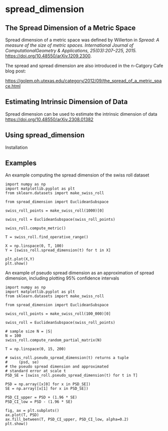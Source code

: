 # spread_dimension

## The Spread Dimension of a Metric Space

Spread dimension of a metric space was defined by Willerton in
<i>Spread: A measure of the size of metric spaces. International
Journal of ComputationalGeometry & Applications, 25(03):207–225,
2015.</i> <https://doi.org/10.48550/arXiv.1209.2300>.

The spread and spread dimension are also introduced in the n-Catgory
Cafe blog post:

<https://golem.ph.utexas.edu/category/2012/09/the_spread_of_a_metric_space.html>

## Estimating Intrinsic Dimension of Data

Spread dimension can be used to estimate the intrinsic dimension of
data <https://doi.org/10.48550/arXiv.2308.01382>

## Using spread_dimension

Installation

## Examples

An example computing the spread dimension of the swiss roll dataset

```
import numpy as np
import matplotlib.pyplot as plt
from sklearn.datasets import make_swiss_roll
 
from spread_dimension import EuclideanSubspace
 
swiss_roll_points = make_swiss_roll(1000)[0]
 
swiss_roll = EuclideanSubspace(swiss_roll_points)

swiss_roll.compute_metric()

T = swiss_roll.find_operative_range()

X = np.linspace(0, T, 100)
Y = [swiss_roll.spread_dimension(t) for t in X]

plt.plot(X,Y)
plt.show()
```

An example of pseudo spread dimension as an approximation of spread dimension, including plotting 95% confidence intervals 

```
import numpy as np
import matplotlib.pyplot as plt
from sklearn.datasets import make_swiss_roll

from spread_dimension import EuclideanSubspace

swiss_roll_points = make_swiss_roll(100_000)[0]

swiss_roll = EuclideanSubspace(swiss_roll_points)

# sample size N = |S|
N = 100
swiss_roll.compute_random_partial_matrix(N)

T = np.linspace(0, 15, 200)

# swiss_roll.pseudo_spread_dimension(t) returns a tuple
#     (psd, se)
# the pseudo spread dimension and approximated
# standard error at scale t
PSD_SE = [swiss_roll.pseudo_spread_dimension(t) for t in T]

PSD = np.array([x[0] for x in PSD_SE])
SE = np.array([x[1] for x in PSD_SE])

PSD_CI_upper = PSD + (1.96 * SE)
PSD_CI_low = PSD - (1.96 * SE)

fig, ax = plt.subplots()
ax.plot(T, PSD)
ax.fill_between(T, PSD_CI_upper, PSD_CI_low, alpha=0.2)
plt.show()
```
